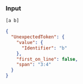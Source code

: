 ### Input
```js
[a b]
```

```json
{
  "UnexpectedToken": {
    "value": {
      "Identifier": "b"
    },
    "first_on_line": false,
    "span": "3:4"
  }
}
```
